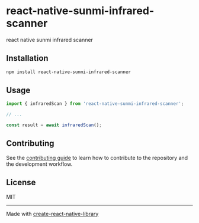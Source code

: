 # react-native-sunmi-infrared-scanner

react native sunmi infrared scanner

## Installation

```sh
npm install react-native-sunmi-infrared-scanner
```

## Usage

```js
import { infraredScan } from 'react-native-sunmi-infrared-scanner';

// ...

const result = await infraredScan();
```

## Contributing

See the [contributing guide](CONTRIBUTING.md) to learn how to contribute to the repository and the development workflow.

## License

MIT

---

Made with [create-react-native-library](https://github.com/callstack/react-native-builder-bob)
